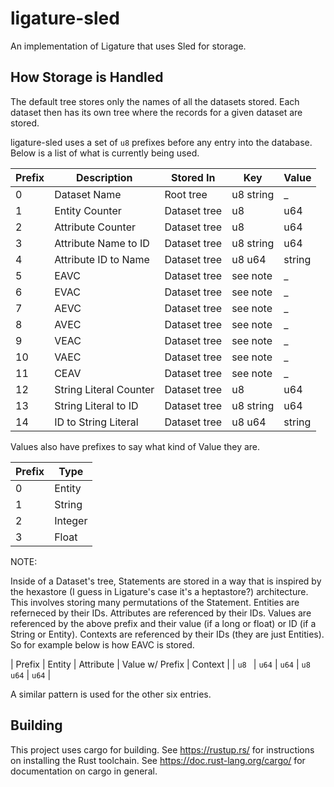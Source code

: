 # ligature-sled
An implementation of Ligature that uses Sled for storage.

## How Storage is Handled
The default tree stores only the names of all the datasets stored.
Each dataset then has its own tree where the records for a given dataset are stored.

ligature-sled uses a set of `u8` prefixes before any entry into the database.
Below is a list of what is currently being used.

| Prefix | Description            | Stored In    | Key       | Value  |
| ------ | ---------------------- | ------------ | --------- | ------ |
| 0      | Dataset Name           | Root tree    | u8 string | _      |
| 1      | Entity Counter         | Dataset tree | u8        | u64    |
| 2      | Attribute Counter      | Dataset tree | u8        | u64    |
| 3      | Attribute Name to ID   | Dataset tree | u8 string | u64    |
| 4      | Attribute ID to Name   | Dataset tree | u8 u64    | string |
| 5      | EAVC                   | Dataset tree | see note  | _      |
| 6      | EVAC                   | Dataset tree | see note  | _      |
| 7      | AEVC                   | Dataset tree | see note  | _      |
| 8      | AVEC                   | Dataset tree | see note  | _      |
| 9      | VEAC                   | Dataset tree | see note  | _      |
| 10     | VAEC                   | Dataset tree | see note  | _      |
| 11     | CEAV                   | Dataset tree | see note  | _      |
| 12     | String Literal Counter | Dataset tree | u8        | u64    | 
| 13     | String Literal to ID   | Dataset tree | u8 string | u64    |
| 14     | ID to String Literal   | Dataset tree | u8 u64    | string |

Values also have prefixes to say what kind of Value they are.

| Prefix | Type    |
| ------ | ------- |
| 0      | Entity  |
| 1      | String  |
| 2      | Integer |
| 3      | Float   |

NOTE:

Inside of a Dataset's tree, Statements are stored in a way that is inspired by the hexastore (I guess in Ligature's case it's a heptastore?) architecture.
This involves storing many permutations of the Statement.
Entities are referneced by their IDs.
Attributes are referenced by their IDs.
Values are referenced by the above prefix and their value (if a long or float) or ID (if a String or Entity).
Contexts are referenced by their IDs (they are just Entities).
So for example below is how EAVC is stored.

| Prefix | Entity | Attribute | Value w/ Prefix | Context |
| `u8 `  | `u64`  | `u64`     | `u8 u64`        | `u64`   |

A similar pattern is used for the other six entries.

## Building
This project uses cargo for building.
See https://rustup.rs/ for instructions on installing the Rust toolchain.
See https://doc.rust-lang.org/cargo/ for documentation on cargo in general.
